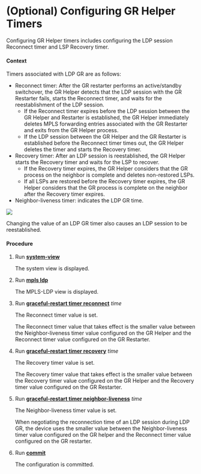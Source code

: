 (Optional) Configuring GR Helper Timers
=======================================

Configuring GR Helper timers includes configuring the LDP session Reconnect timer and LSP Recovery timer.

#### Context

Timers associated with LDP GR are as follows:

* Reconnect timer: After the GR restarter performs an active/standby switchover, the GR Helper detects that the LDP session with the GR Restarter fails, starts the Reconnect timer, and waits for the reestablishment of the LDP session.
  + If the Reconnect timer expires before the LDP session between the GR Helper and Restarter is established, the GR Helper immediately deletes MPLS forwarding entries associated with the GR Restarter and exits from the GR Helper process.
  + If the LDP session between the GR Helper and the GR Restarter is established before the Reconnect timer times out, the GR Helper deletes the timer and starts the Recovery timer.
* Recovery timer: After an LDP session is reestablished, the GR Helper starts the Recovery timer and waits for the LSP to recover.
  + If the Recovery timer expires, the GR Helper considers that the GR process on the neighbor is complete and deletes non-restored LSPs.
  + If all LSPs are restored before the Recovery timer expires, the GR Helper considers that the GR process is complete on the neighbor after the Recovery timer expires.
* Neighbor-liveness timer: indicates the LDP GR time.

![](../../../../public_sys-resources/note_3.0-en-us.png) 

Changing the value of an LDP GR timer also causes an LDP session to be reestablished.



#### Procedure

1. Run [**system-view**](cmdqueryname=system-view)
   
   
   
   The system view is displayed.
2. Run [**mpls ldp**](cmdqueryname=mpls+ldp)
   
   
   
   The MPLS-LDP view is displayed.
3. Run [**graceful-restart timer reconnect**](cmdqueryname=graceful-restart+timer+reconnect) *time*
   
   
   
   The Reconnect timer value is set.
   
   
   
   The Reconnect timer value that takes effect is the smaller value between the Neighbor-liveness timer value configured on the GR Helper and the Reconnect timer value configured on the GR Restarter.
4. Run [**graceful-restart timer recovery**](cmdqueryname=graceful-restart+timer+recovery) *time*
   
   
   
   The Recovery timer value is set.
   
   
   
   The Recovery timer value that takes effect is the smaller value between the Recovery timer value configured on the GR Helper and the Recovery timer value configured on the GR Restarter.
5. Run [**graceful-restart timer neighbor-liveness**](cmdqueryname=graceful-restart+timer+neighbor-liveness) *time*
   
   
   
   The Neighbor-liveness timer value is set.
   
   
   
   When negotiating the reconnection time of an LDP session during LDP GR, the device uses the smaller value between the Neighbor-liveness timer value configured on the GR helper and the Reconnect timer value configured on the GR restarter.
6. Run [**commit**](cmdqueryname=commit)
   
   
   
   The configuration is committed.